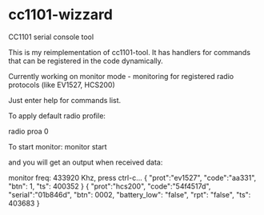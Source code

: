 # cc1101-wizzard
CC1101 serial console tool

This is my reimplementation of cc1101-tool.
It has handlers for  commands that can be registered in the code dynamically.

Currently working on monitor mode - monitoring for registered radio protocols (like EV1527, HCS200)

Just enter help for commands list.

To apply default radio profile:

radio proa 0

To start monitor:
monitor start

and you will get an output when received data:

monitor freq: 433920 Khz, press ctrl-c...
{ "prot":"ev1527", "code":"aa331", "btn": 1, "ts": 400352  }
{ "prot":"hcs200", "code":"54f4517d", "serial":"01b846d", "btn": 0002, "battery_low": "false", "rpt": "false", "ts": 403683  }
